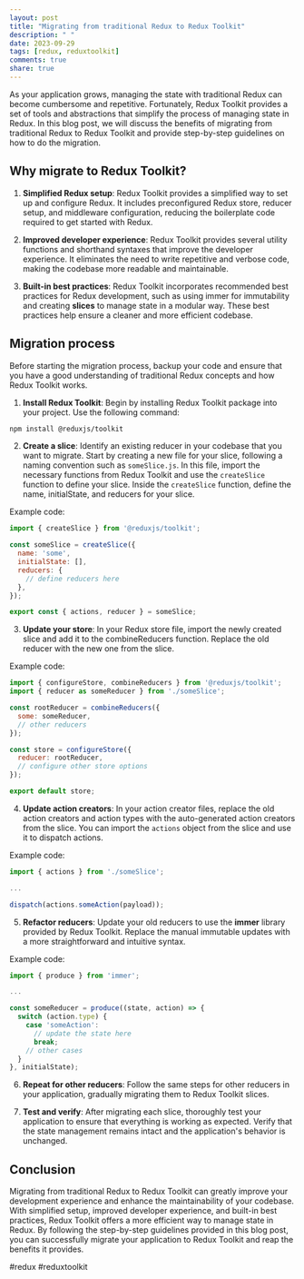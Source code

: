 ```yaml
---
layout: post
title: "Migrating from traditional Redux to Redux Toolkit"
description: " "
date: 2023-09-29
tags: [redux, reduxtoolkit]
comments: true
share: true
---
```


As your application grows, managing the state with traditional Redux can become cumbersome and repetitive. Fortunately, Redux Toolkit provides a set of tools and abstractions that simplify the process of managing state in Redux. In this blog post, we will discuss the benefits of migrating from traditional Redux to Redux Toolkit and provide step-by-step guidelines on how to do the migration.

## Why migrate to Redux Toolkit?

1. **Simplified Redux setup**: Redux Toolkit provides a simplified way to set up and configure Redux. It includes preconfigured Redux store, reducer setup, and middleware configuration, reducing the boilerplate code required to get started with Redux.

2. **Improved developer experience**: Redux Toolkit provides several utility functions and shorthand syntaxes that improve the developer experience. It eliminates the need to write repetitive and verbose code, making the codebase more readable and maintainable.

3. **Built-in best practices**: Redux Toolkit incorporates recommended best practices for Redux development, such as using immer for immutability and creating **slices** to manage state in a modular way. These best practices help ensure a cleaner and more efficient codebase.

## Migration process

Before starting the migration process, backup your code and ensure that you have a good understanding of traditional Redux concepts and how Redux Toolkit works.

1. **Install Redux Toolkit**: Begin by installing Redux Toolkit package into your project. Use the following command:

```bash
npm install @reduxjs/toolkit
```

2. **Create a slice**: Identify an existing reducer in your codebase that you want to migrate. Start by creating a new file for your slice, following a naming convention such as `someSlice.js`. In this file, import the necessary functions from Redux Toolkit and use the `createSlice` function to define your slice. Inside the `createSlice` function, define the name, initialState, and reducers for your slice.

Example code:

```javascript
import { createSlice } from '@reduxjs/toolkit';

const someSlice = createSlice({
  name: 'some',
  initialState: [],
  reducers: {
    // define reducers here
  },
});

export const { actions, reducer } = someSlice;
```

3. **Update your store**: In your Redux store file, import the newly created slice and add it to the combineReducers function. Replace the old reducer with the new one from the slice.

Example code:

```javascript
import { configureStore, combineReducers } from '@reduxjs/toolkit';
import { reducer as someReducer } from './someSlice';

const rootReducer = combineReducers({
  some: someReducer,
  // other reducers
});

const store = configureStore({
  reducer: rootReducer,
  // configure other store options
});

export default store;
```

4. **Update action creators**: In your action creator files, replace the old action creators and action types with the auto-generated action creators from the slice. You can import the `actions` object from the slice and use it to dispatch actions.

Example code:

```javascript
import { actions } from './someSlice';

...

dispatch(actions.someAction(payload));
```

5. **Refactor reducers**: Update your old reducers to use the **immer** library provided by Redux Toolkit. Replace the manual immutable updates with a more straightforward and intuitive syntax.

Example code:

```javascript
import { produce } from 'immer';

...

const someReducer = produce((state, action) => {
  switch (action.type) {
    case 'someAction':
      // update the state here
      break;
    // other cases
  }
}, initialState);
```

6. **Repeat for other reducers**: Follow the same steps for other reducers in your application, gradually migrating them to Redux Toolkit slices.

7. **Test and verify**: After migrating each slice, thoroughly test your application to ensure that everything is working as expected. Verify that the state management remains intact and the application's behavior is unchanged.

## Conclusion

Migrating from traditional Redux to Redux Toolkit can greatly improve your development experience and enhance the maintainability of your codebase. With simplified setup, improved developer experience, and built-in best practices, Redux Toolkit offers a more efficient way to manage state in Redux. By following the step-by-step guidelines provided in this blog post, you can successfully migrate your application to Redux Toolkit and reap the benefits it provides.

#redux #reduxtoolkit